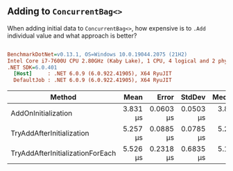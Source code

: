 ﻿## Adding to `ConcurrentBag<>`

When adding initial data to `ConcurrentBag<>`, how expensive is to `.Add` individual value and what approach is better?

``` ini

BenchmarkDotNet=v0.13.1, OS=Windows 10.0.19044.2075 (21H2)
Intel Core i7-7600U CPU 2.80GHz (Kaby Lake), 1 CPU, 4 logical and 2 physical cores
.NET SDK=6.0.401
  [Host]     : .NET 6.0.9 (6.0.922.41905), X64 RyuJIT
  DefaultJob : .NET 6.0.9 (6.0.922.41905), X64 RyuJIT


```
|                           Method |     Mean |     Error |    StdDev |   Median | Ratio | RatioSD |  Gen 0 |  Gen 1 | Allocated |
|--------------------------------- |---------:|----------:|----------:|---------:|------:|--------:|-------:|-------:|----------:|
|              AddOnInitialization | 3.831 μs | 0.0603 μs | 0.0503 μs | 3.832 μs |  0.73 |    0.01 | 0.3624 | 0.1793 |      2 KB |
|        TryAddAfterInitialization | 5.257 μs | 0.0885 μs | 0.0785 μs | 5.239 μs |  1.00 |    0.00 | 0.3586 | 0.1755 |      2 KB |
| TryAddAfterInitializationForEach | 5.526 μs | 0.2318 μs | 0.6835 μs | 5.116 μs |  1.22 |    0.04 | 0.3662 | 0.1831 |      2 KB |
